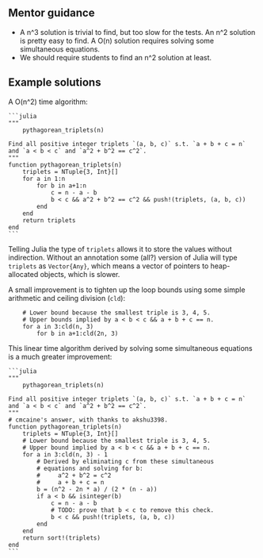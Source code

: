 ## Mentor guidance

- A n^3 solution is trivial to find, but too slow for the tests. An n^2 solution is pretty easy to find. A O(n) solution requires solving some simultaneous equations.
- We should require students to find an n^2 solution at least.

## Example solutions

A O(n^2) time algorithm:

````
```julia
"""
    pythagorean_triplets(n)

Find all positive integer triplets `(a, b, c)` s.t. `a + b + c = n` and `a < b < c` and `a^2 + b^2 == c^2`.
"""
function pythagorean_triplets(n)
    triplets = NTuple{3, Int}[]
    for a in 1:n
        for b in a+1:n
            c = n - a - b
            b < c && a^2 + b^2 == c^2 && push!(triplets, (a, b, c))
        end
    end
    return triplets
end
```
````

Telling Julia the type of `triplets` allows it to store the values without indirection. Without an annotation some (all?) version of Julia will type `triplets` as `Vector{Any}`, which means a vector of pointers to heap-allocated objects, which is slower.

A small improvement is to tighten up the loop bounds using some simple arithmetic and ceiling division (`cld`):

```
    # Lower bound because the smallest triple is 3, 4, 5.
    # Upper bounds implied by a < b < c && a + b + c == n.
    for a in 3:cld(n, 3)
        for b in a+1:cld(2n, 3)
```

This linear time algorithm derived by solving some simultaneous equations is a much greater improvement:

````
```julia
"""
    pythagorean_triplets(n)

Find all positive integer triplets `(a, b, c)` s.t. `a + b + c = n` and `a < b < c` and `a^2 + b^2 == c^2`.
"""
# cmcaine's answer, with thanks to akshu3398.
function pythagorean_triplets(n)
    triplets = NTuple{3, Int}[]
    # Lower bound because the smallest triple is 3, 4, 5.
    # Upper bound implied by a < b < c && a + b + c == n.
    for a in 3:cld(n, 3) - 1
        # Derived by eliminating c from these simultaneous
        # equations and solving for b:
        #     a^2 + b^2 = c^2
        #     a + b + c = n
        b = (n^2 - 2n * a) / (2 * (n - a))
        if a < b && isinteger(b)
            c = n - a - b
            # TODO: prove that b < c to remove this check.
            b < c && push!(triplets, (a, b, c))
        end
    end
    return sort!(triplets)
end
```
````
